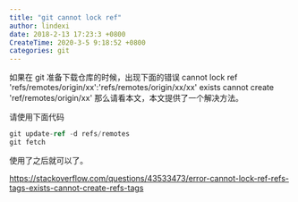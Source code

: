 ```yaml
---
title: "git cannot lock ref"
author: lindexi
date: 2018-2-13 17:23:3 +0800
CreateTime: 2020-3-5 9:18:52 +0800
categories: git
---
```


如果在 git 准备下载仓库的时候，出现下面的错误
cannot lock ref 'refs/remotes/origin/xx':'refs/remotes/origin/xx/xx' exists cannot create 'ref/remotes/origin/xx'
那么请看本文，本文提供了一个解决方法。

<!--more-->



请使用下面代码

```csharp
git update-ref -d refs/remotes 
git fetch
```

使用了之后就可以了。


https://stackoverflow.com/questions/43533473/error-cannot-lock-ref-refs-tags-exists-cannot-create-refs-tags

